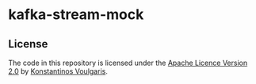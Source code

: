 # kafka-stream-mock

## License
The code in this repository is licensed under the [Apache Licence Version 2.0](LICENSE) by [Konstantinos Voulgaris](https://github.com/konvoulgaris).
